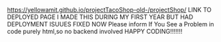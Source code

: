 https://yellowamit.github.io/projectTacoShop-old-/projectShop/
LINK TO DEPLOYED PAGE
I MADE THIS DURING MY FIRST YEAR BUT  HAD DEPLOYMENT ISUUES FIXED NOW
Please inform If You See a Problem in code
purely html,so no backend involved
HAPPY CODING!!!!!!!
